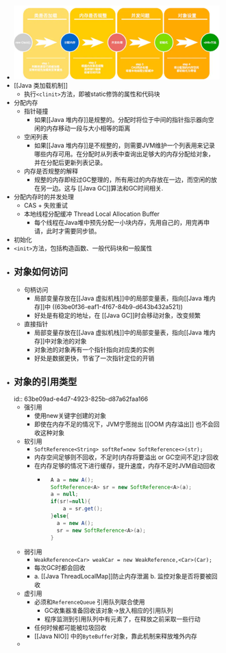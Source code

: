 - ![image.png](../assets/image_1673398301920_0.png)
- [[Java 类加载机制]]
	- 执行`<clinit>`方法，即被static修饰的属性和代码块
- 分配内存
	- 指针碰撞
		- 如果[[Java 堆内存]]是规整的。分配时将位于中间的指针指示器向空闲的内存移动一段与大小相等的距离
	- 空闲列表
		- 如果[[Java 堆内存]]是不规整的，则需要JVM维护一个列表用来记录哪些内存可用。在分配时从列表中查询出足够大的内存分配给对象，并在分配后更新列表记录。
	- 内存是否规整的解释
		- 规整的内存即经过GC整理的，所有用过的内存放在一边，而空闲的放在另一边。这与 [[Java GC]]算法和GC时间相关.
- 分配内存时的并发处理
	- CAS + 失败重试
	- 本地线程分配缓冲 Thread Local Allocation Buffer
		- 每个线程在Java堆中预先分配一小块内存，先用自己的，用完再申请，此时才需要同步锁。
- 初始化
- `<init>`方法，包括构造函数、一般代码块和一般属性
- ## 对象如何访问
	- 句柄访问
		- 局部变量存放在[[Java 虚拟机栈]]中的局部变量表，指向[[Java 堆内存]]中 ((63be0f36-eaf1-4f67-84b9-d643b432a521))
		- 好处是有稳定的地址，在 [[Java GC]]时会移动对象，改变频繁
	- 直接指针
		- 局部变量存放在[[Java 虚拟机栈]]中的局部变量表，指向[[Java 堆内存]]中对象池的对象
		- 对象池的对象再有一个指针指向对应类的实例
		- 好处是数据更快，节省了一次指针定位的开销
- ## 对象的引用类型
  id:: 63be09ad-e4d7-4923-825b-d87a62faa166
	- 强引用
		- 使用new关键字创建的对象
		- 即使在内存不足的情况下，JVM宁愿抛出 [[OOM 内存溢出]] 也不会回收这种对象
	- 软引用
		- `SoftReference<String> softRef=new SoftReference<>(str);`
		- 内存空间足够则不回收，不足时(内存将要溢出 or GC空间不足)才回收
		- 在内存足够的情况下进行缓存，提升速度，内存不足时JVM自动回收
			- ```java
			    A a = new A();
			    SoftReference<A> sr = new SoftReference<A>(a);
			    a = null;
			    if(sr!=null){
			    	a = sr.get();
			    }else{
			      a = new A();
			      sr = new SoftReference<A>(a);
			    }
			  ```
	- 弱引用
		- `WeakReference<Car> weakCar = new WeakReference,<Car>(Car);`
		- 每次GC时都会回收
		- a. [[Java ThreadLocalMap]]防止内存泄漏 
		  b. 监控对象是否将要被回收
	- 虚引用
		- 必须和`ReferenceQueue` 引用队列联合使用
			- GC收集器准备回收该对象->放入相应的引用队列
			- 程序监测到引用队列中有元素了，在释放之前采取一些行动
		- 任何时候都可能被垃圾回收
		- [[Java NIO]] 中的`ByteBuffer`对象，靠此机制来释放堆外内存
	-